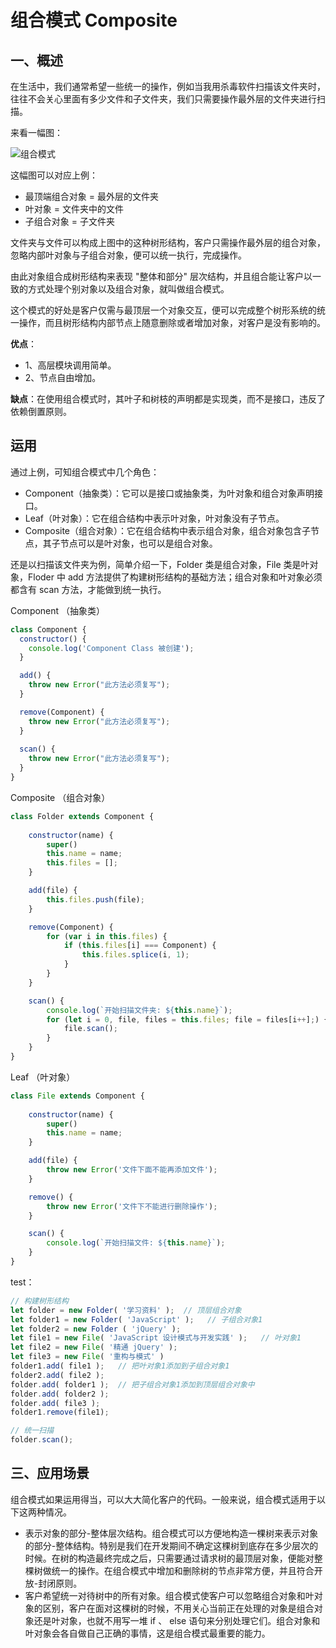 # 组合模式 Composite

## 一、概述

在生活中，我们通常希望一些统一的操作，例如当我用杀毒软件扫描该文件夹时，往往不会关心里面有多少文件和子文件夹，我们只需要操作最外层的文件夹进行扫描。

来看一幅图：

![组合模式](https://github.com/cilla123/FE_Study/blob/master/%E8%AE%BE%E8%AE%A1%E6%A8%A1%E5%BC%8F/assets/%E7%BB%84%E5%90%88%E6%A8%A1%E5%BC%8F.png?raw=true)

这幅图可以对应上例：

- 最顶端组合对象 = 最外层的文件夹
- 叶对象 = 文件夹中的文件
- 子组合对象 = 子文件夹

文件夹与文件可以构成上图中的这种树形结构，客户只需操作最外层的组合对象，忽略内部叶对象与子组合对象，便可以统一执行，完成操作。

由此对象组合成树形结构来表现 "整体和部分" 层次结构，并且组合能让客户以一致的方式处理个别对象以及组合对象，就叫做组合模式。

这个模式的好处是客户仅需与最顶层一个对象交互，便可以完成整个树形系统的统一操作，而且树形结构内部节点上随意删除或者增加对象，对客户是没有影响的。

**优点**： 

- 1、高层模块调用简单。 
- 2、节点自由增加。

**缺点**：在使用组合模式时，其叶子和树枝的声明都是实现类，而不是接口，违反了依赖倒置原则。

## 运用

通过上例，可知组合模式中几个角色：

- Component（抽象类）：它可以是接口或抽象类，为叶对象和组合对象声明接口。
- Leaf（叶对象）：它在组合结构中表示叶对象，叶对象没有子节点。
- Composite（组合对象）：它在组合结构中表示组合对象，组合对象包含子节点，其子节点可以是叶对象，也可以是组合对象。

还是以扫描该文件夹为例，简单介绍一下，Folder 类是组合对象，File 类是叶对象，Floder 中 add 方法提供了构建树形结构的基础方法；组合对象和叶对象必须都含有 scan 方法，才能做到统一执行。

Component （抽象类）

```js
class Component {
  constructor() {
    console.log('Component Class 被创建');
  }

  add() {
    throw new Error("此方法必须复写");
  }

  remove(Component) {
    throw new Error("此方法必须复写");
  }
  
  scan() {
    throw new Error("此方法必须复写");
  }
}
```

Composite （组合对象）

```js
class Folder extends Component {
    
    constructor(name) {
        super()        
        this.name = name;
        this.files = [];
    }

    add(file) {
        this.files.push(file);
    }

    remove(Component) {
        for (var i in this.files) {
            if (this.files[i] === Component) {
                this.files.splice(i, 1);
            }
        }
    }

    scan() {
        console.log(`开始扫描文件夹: ${this.name}`);
        for (let i = 0, file, files = this.files; file = files[i++];) {
            file.scan();
        }
    }
}
```

Leaf （叶对象）

```js
class File extends Component {
    
    constructor(name) {
        super()
        this.name = name;
    }

    add(file) {
        throw new Error('文件下面不能再添加文件');
    }

    remove() {
        throw new Error('文件下不能进行删除操作');
    }

    scan() {
        console.log(`开始扫描文件: ${this.name}`);
    }
}
```

test：

```js
// 构建树形结构
let folder = new Folder( '学习资料' );  // 顶层组合对象
let folder1 = new Folder( 'JavaScript' );   // 子组合对象1
let folder2 = new Folder ( 'jQuery' );
let file1 = new File( 'JavaScript 设计模式与开发实践' );   // 叶对象1
let file2 = new File( '精通 jQuery' );
let file3 = new File( '重构与模式' )
folder1.add( file1 );   // 把叶对象1添加到子组合对象1
folder2.add( file2 );
folder.add( folder1 );  // 把子组合对象1添加到顶层组合对象中
folder.add( folder2 );
folder.add( file3 );
folder1.remove(file1);

// 统一扫描
folder.scan();
```

## 三、应用场景

组合模式如果运用得当，可以大大简化客户的代码。一般来说，组合模式适用于以下这两种情况。

- 表示对象的部分-整体层次结构。组合模式可以方便地构造一棵树来表示对象的部分-整体结构。特别是我们在开发期间不确定这棵树到底存在多少层次的时候。在树的构造最终完成之后，只需要通过请求树的最顶层对象，便能对整棵树做统一的操作。在组合模式中增加和删除树的节点非常方便，并且符合开放-封闭原则。
- 客户希望统一对待树中的所有对象。组合模式使客户可以忽略组合对象和叶对象的区别，客户在面对这棵树的时候，不用关心当前正在处理的对象是组合对象还是叶对象，也就不用写一堆 if 、 else 语句来分别处理它们。组合对象和叶对象会各自做自己正确的事情，这是组合模式最重要的能力。













